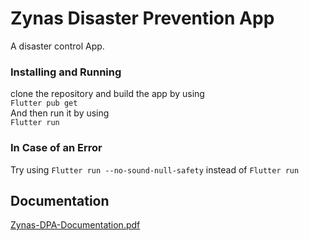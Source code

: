# Zynas Disaster Prevention App

A disaster control App.

### Installing and Running

clone the repository and build the app by using  
`Flutter pub get`  
And then run it by using  
`Flutter run`  
### In Case of an Error
Try using  `Flutter run --no-sound-null-safety` instead of `Flutter run`

## Documentation
[Zynas-DPA-Documentation.pdf](https://github.com/jassiG/disaster_prev_app/files/9724094/Zynas-DPA-Documentation.pdf)
